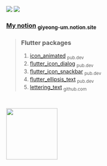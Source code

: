 <img src="https://img.shields.io/badge/Flutter-03a9f4?style=for-the-badge&logo=Flutter&logoColor=white"/> <img src="https://img.shields.io/badge/Nestjs-EA2845?style=for-the-badge&logo=Nestjs&logoColor=white"/>

### [My notion](https://giyeong-um.notion.site/giyeong-um/GiYeong-UM-96900dd715754b619a795d43aaa1d85b) <sub> giyeong-um.notion.site </sub>


> ### Flutter packages 
>1. [icon_animated](https://pub.dev/packages/icon_animated) <sub> pub.dev </sub>
>2. [flutter_icon_dialog](https://pub.dev/packages/flutter_icon_dialog) <sub> pub.dev </sub>
>3. [flutter_icon_snackbar](https://pub.dev/packages/flutter_icon_snackbar) <sub> pub.dev </sub>
>4. [flutter_ellipsis_text](https://pub.dev/packages/flutter_ellipsis_text) <sub> pub.dev </sub>
>5. [lettering_text](https://github.com/GiYeongUM/lettering_text) <sub> github.com </sub>
<br>

<img height="137px" src="https://github-readme-streak-stats.herokuapp.com/?user=GiYeongUM&hide_border=false&theme=nightowl"/> </div>

